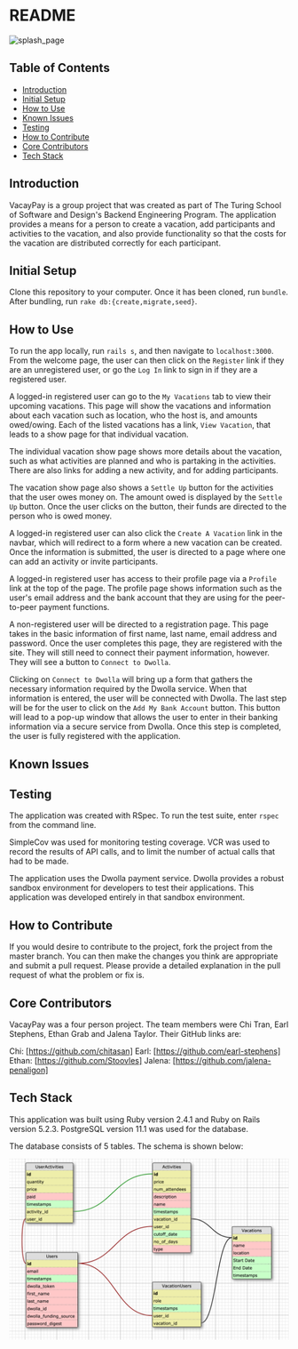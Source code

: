 # README

![splash_page](splash_page_screenshot.png)

## Table of Contents

- [Introduction](#introduction)
- [Initial Setup](#initial_setup)
- [How to Use](#how_to_use)
- [Known Issues](#known_issues)
- [Testing](#testing)
- [How to Contribute](#how_to_contribute)
- [Core Contributors](#core_contributors)
- [Tech Stack](#tech_stack)

## Introduction

VacayPay is a group project that was created as part of The Turing School of Software and Design's Backend Engineering Program.  The application provides a means for a person to create a vacation, add participants and activities to the vacation, and also provide functionality so that the costs for the vacation are distributed correctly for each participant.

## Initial Setup

Clone this repository to your computer.  Once it has been cloned, run `bundle`.  After bundling, run `rake db:{create,migrate,seed}`.

## How to Use

To run the app locally, run `rails s`, and then navigate to `localhost:3000`.  From the welcome page, the user can then click on the `Register` link if they are an unregistered user, or go the `Log In` link to sign in if they are a registered user.

A logged-in registered user can go to the `My Vacations` tab to view their upcoming vacations.  This page will show the vacations and information about each vacation such as location, who the host is, and amounts owed/owing.  Each of the listed vacations has a link, `View Vacation`, that leads to a show page for that individual vacation.  

The individual vacation show page shows more details about the vacation, such as what activities are planned and who is partaking in the activities.  There are also links for adding a new activity, and for adding participants.  

The vacation show page also shows a `Settle Up` button for the activities that the user owes money on.  The amount owed is displayed by the `Settle Up` button.  Once the user clicks on the button, their funds are directed to the person who is owed money.

A logged-in registered user can also click the `Create A Vacation` link in the navbar, which will redirect to a form where a new vacation can be created.  Once the information is submitted, the user is directed to a page where one can add an activity or invite participants.

A logged-in registered user has access to their profile page via a `Profile` link at the top of the page.  The profile page shows information such as the user's email address and the bank account that they are using for the peer-to-peer payment functions.

A non-registered user will be directed to a registration page.  This page takes in the basic information of first name, last name, email address and password.  Once the user completes this page, they are registered with the site.  They will still need to connect their payment information, however.  They will see a button to `Connect to Dwolla`.  

Clicking on `Connect to Dwolla` will bring up a form that gathers the necessary information required by the Dwolla service.  When that information is entered, the user will be connected with Dwolla.  The last step will be for the user to click on the `Add My Bank Account` button.  This button will lead to a pop-up window that allows the user to enter in their banking information via a secure service from Dwolla.  Once this step is completed, the user is fully registered with the application.

## Known Issues

## Testing

The application was created with RSpec.  To run the test suite, enter `rspec` from the command line.  

SimpleCov was used for monitoring testing coverage.  VCR was used to record the results of API calls, and to limit the number of actual calls that had to be made.

The application uses the Dwolla payment service.  Dwolla provides a robust sandbox environment for developers to test their applications.  This application was developed entirely in that sandbox environment.

## How to Contribute

If you would desire to contribute to the project, fork the project from the master branch.  You can then make the changes you think are appropriate and submit a pull request.  Please provide a detailed explanation in the pull request of what the problem or fix is.  

## Core Contributors

VacayPay was a four person project.  The team members were Chi Tran, Earl Stephens, Ethan Grab and Jalena Taylor.  Their GitHub links are:

Chi: [https://github.com/chitasan]
Earl: [https://github.com/earl-stephens]
Ethan: [https://github.com/Stoovles]
Jalena: [https://github.com/jalena-penaligon]

## Tech Stack

This application was built using Ruby version 2.4.1 and Ruby on Rails version 5.2.3.  PostgreSQL version 11.1 was used for the database.  

The database consists of 5 tables.  The schema is shown below:

![schema](schema.png)
